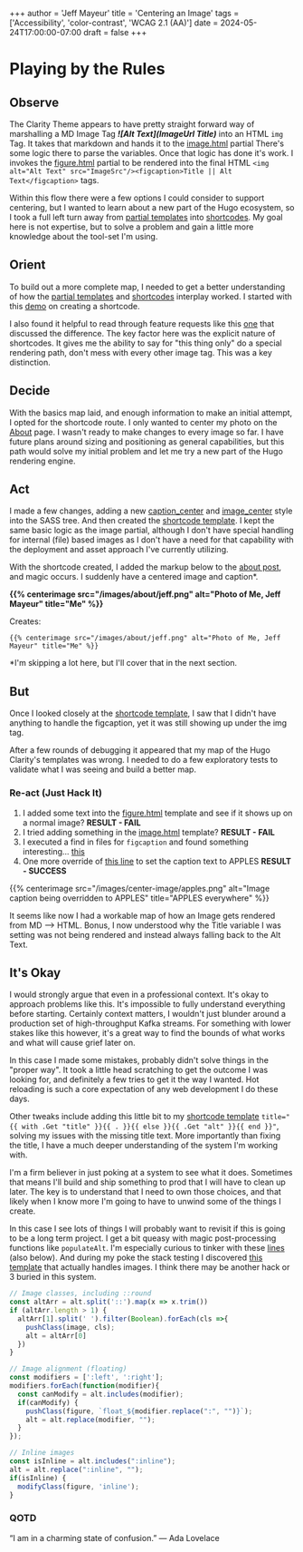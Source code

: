 +++
author = 'Jeff Mayeur'
title = 'Centering an Image'
tags = ['Accessibility', 'color-contrast', 'WCAG 2.1 (AA)']
date = 2024-05-24T17:00:00-07:00
draft = false
+++

# Playing by the Rules


## Observe
The Clarity Theme appears to have pretty straight forward way of marshalling a MD Image Tag ***\![Alt Text](ImageUrl Title)*** into an HTML `img` Tag. It takes that markdown and hands it to the [image.html](https://github.com/chipzoller/hugo-clarity/blob/master/layouts/partials/image.html) partial There's some logic there to parse the variables. Once that logic has done it's work. I invokes the [figure.html](https://github.com/chipzoller/hugo-clarity/blob/master/layouts/partials/figure.html) partial to be rendered into the final HTML `<img alt="Alt Text" src="ImageSrc"/><figcaption>Title || Alt Text</figcaption>` tags.

Within this flow there were a few options I could consider to support centering, but I wanted to learn about a new part of the Hugo ecosystem, so I took a full left turn away from [partial templates](https://gohugo.io/templates/) into [shortcodes](https://gohugo.io/content-management/shortcodes/). My goal here is not expertise, but to solve a problem and gain a little more knowledge about the tool-set I'm using.

## Orient
To build out a more complete map, I needed to get a better understanding of how the [partial templates](https://gohugo.io/templates/) and [shortcodes](https://gohugo.io/content-management/shortcodes/) interplay worked. I started with this [demo](https://gohugo.io/templates/shortcode-templates/) on creating a shortcode.

I also found it helpful to read through feature requests like this [one](https://discourse.gohugo.io/t/could-shortcodes-and-partials-be-unified/1348) that discussed the difference. The key factor here was the explicit nature of shortcodes. It gives me the ability to say for "this thing only" do a special rendering path, don't mess with every other image tag. This was a key distinction.

## Decide
With the basics map laid, and enough information to make an initial attempt, I opted for the shortcode route. I only wanted to center my photo on the [About](/about) page. I wasn't ready to make changes to every image so far. I have future plans around sizing and positioning as general capabilities, but this path would solve my initial problem and let me try a new part of the Hugo rendering engine.

## Act
I made a few changes, adding a new [caption_center](https://github.com/jmayeur/i-guess-that-works/blob/main/assets/sass/_components.sass#L544) and [image_center](https://github.com/jmayeur/i-guess-that-works/blob/main/assets/sass/_components.sass#L643_) style into the SASS tree. And then created the [shortcode template](https://github.com/jmayeur/i-guess-that-works/blob/main/layouts/shortcodes/centerimage.html). I kept the same basic logic as the image partial, although I don't have special handling for internal (file) based images as I don't have a need for that capability with the deployment and asset approach I've currently utilizing.

With the shortcode created, I added the markup below to the [about post](/about), and magic occurs. I suddenly have a centered image and caption*. 

**\{\{% centerimage src="/images/about/jeff.png" alt="Photo of Me, Jeff Mayeur" title="Me" %}}**

Creates:

```
{{% centerimage src="/images/about/jeff.png" alt="Photo of Me, Jeff Mayeur" title="Me" %}}
```

*I'm skipping a lot here, but I'll cover that in the next section.
## But
Once I looked closely at the [shortcode template](https://github.com/jmayeur/i-guess-that-works/blob/main/layouts/shortcodes/centerimage.html), I saw that I didn't have anything to handle the figcaption, yet it was still showing up under the img tag.  

After a few rounds of debugging it appeared that my map of the Hugo Clarity's templates was wrong. I needed to do a few exploratory tests to validate what I was seeing and build a better map.

### Re-act (Just Hack It)
1. I added some text into the [figure.html](https://github.com/chipzoller/hugo-clarity/blob/master/layouts/partials/figure.html) template and see if it shows up on a normal image? **RESULT - FAIL**
2. I tried adding something in the [image.html](https://github.com/chipzoller/hugo-clarity/blob/master/layouts/partials/image.html) template? **RESULT - FAIL**
3. I executed a find in files for `figcaption` and found something interesting... [this](https://github.com/chipzoller/hugo-clarity/blob/master/assets/js/index.js#L284)
4. One more override of [this line](https://github.com/chipzoller/hugo-clarity/blob/master/assets/js/index.js#L293) to set the caption text to APPLES  **RESULT - SUCCESS**

{{% centerimage src="/images/center-image/apples.png" alt="Image caption being overridden to APPLES" title="APPLES everywhere" %}}

It seems like now I had a workable map of how an Image gets rendered from MD --> HTML. Bonus, I now understood why the Title variable I was setting was not being rendered and instead always falling back to the Alt Text.

## It's Okay
I would strongly argue that even in a professional context. It's okay to approach problems like this. It's impossible to fully understand everything before starting. Certainly context matters, I wouldn't just blunder around a production set of high-throughput Kafka streams. For something with lower stakes like this however, it's a great way to find the bounds of what works and what will cause grief later on.

In this case I made some mistakes, probably didn't solve things in the "proper way". It took a little head scratching to get the outcome I was looking for, and definitely a few tries to get it the way I wanted. Hot reloading is such a core expectation of any web development I do these days.

Other tweaks include adding this little bit to my [shortcode template](https://github.com/jmayeur/i-guess-that-works/blob/main/layouts/shortcodes/centerimage.html) `title="{{ with .Get "title" }}{{ . }}{{ else }}{{ .Get "alt" }}{{ end }}"`, solving my issues with the missing title text. More importantly than fixing the title, I have a much deeper understanding of the system I'm working with. 

I'm a firm believer in just poking at a system to see what it does. Sometimes that means I'll build and ship something to prod that I will have to clean up later. The key is to understand that I need to own those choices, and that likely when I know more I'm going to have to unwind some of the things I create.

In this case I see lots of things I will probably want to revisit if this is going to be a long term project. I get a bit queasy with magic post-processing functions like `populateAlt`. I'm especially curious to tinker with these [lines](https://github.com/chipzoller/hugo-clarity/blob/master/assets/js/index.js#L243) (also below). And during my poke the stack testing I discovered [this template](https://github.com/chipzoller/hugo-clarity/blob/master/layouts/_default/_markup/render-image.html) that actually handles images. I think there may be another hack or 3 buried in this system. 

```javascript
// Image classes, including ::round
const altArr = alt.split('::').map(x => x.trim())
if (altArr.length > 1) {
  altArr[1].split(' ').filter(Boolean).forEach(cls =>{
    pushClass(image, cls);
    alt = altArr[0]
  })
}

// Image alignment (floating)
const modifiers = [':left', ':right'];
modifiers.forEach(function(modifier){
  const canModify = alt.includes(modifier);
  if(canModify) {
    pushClass(figure, `float_${modifier.replace(":", "")}`);
    alt = alt.replace(modifier, "");
  }
});

// Inline images
const isInline = alt.includes(":inline");
alt = alt.replace(":inline", "");
if(isInline) {
  modifyClass(figure, 'inline');
}
```

### QOTD
“I am in a charming state of confusion.”
― Ada Lovelace